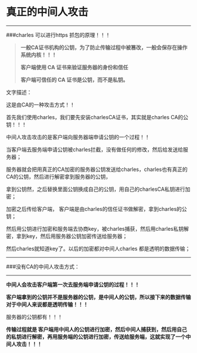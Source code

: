 # 真正的中间人攻击



----



###charles 可以进行https 抓包的原理！！！

>**一般CA证书机构的公钥，为了防止传输过程中被篡改，一般会保存在操作系统内核！！！**
>
>**客户端使用 CA 证书来验证服务器的身份和信任**
>
>**客户端可信任的 CA 证书是公钥，而不是私钥。**

文字描述：

这是由CA的一种攻击方式！！

 首先我们使用charles，我们要先安装charlesCA证书，其实就是charles CA的公钥！！！

中间人攻击攻击的是客户端向服务器端申请公钥的一个过程！！

当客户端去服务端申请公钥被charles拦截，没有做任何的修改，然后给发送给服务器；

服务器就会把用真正的CA加密的服务器公钥发送给charles，charles也有真正的CA的公钥，然后进行解密拿到服务器的公钥，

拿到公钥然，之后替换里面公钥换成自己的公钥，用自己的charlesCA私钥进行加密；

加密之后传给客户端， 客户端是由charles的信任证书做解密，拿到charles的公钥；

然后用公钥进行加密和服务端去协商key，被charles捕获，然后用charles私钥解密，拿到key，然后用服务器公钥加密传送给服务器；



然后charles就知道key了。以后的加密都对中间人charles 都是透明的数据传输；





---

###没有CA的中间人攻击方式：

----



**中间人会攻击客户端第一次去服务端申请公钥的过程！！！**

**客户端拿到的公钥并不是服务器的公钥，是中间人的公钥，所以接下来的数据传输对于中间人来说都是透明传输！！！**

服务器的公钥都有！！！

**传输过程就是 客户端用中间人的公钥进行加密，然后中间人捕获到，然后用自己的私钥进行解密，再用服务端的公钥进行加密，传送给服务端，这就实现了一个中间人攻击！！！**



